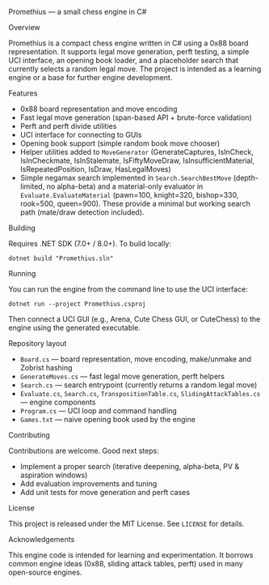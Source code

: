 Promethius — a small chess engine in C#

Overview

Promethius is a compact chess engine written in C# using a 0x88 board representation. It supports legal move generation, perft testing, a simple UCI interface, an opening book loader, and a placeholder search that currently selects a random legal move. The project is intended as a learning engine or a base for further engine development.

Features

- 0x88 board representation and move encoding
- Fast legal move generation (span-based API + brute-force validation)
- Perft and perft divide utilities
- UCI interface for connecting to GUIs
- Opening book support (simple random book move chooser)
- Helper utilities added to `MoveGenerator` (GenerateCaptures, IsInCheck, IsInCheckmate, IsInStalemate,
	IsFiftyMoveDraw, IsInsufficientMaterial, IsRepeatedPosition, IsDraw, HasLegalMoves)
- Simple negamax search implemented in `Search.SearchBestMove` (depth-limited, no alpha-beta)
	and a material-only evaluator in `Evaluate.EvaluateMaterial` (pawn=100, knight=320, bishop=330,
	rook=500, queen=900). These provide a minimal but working search path (mate/draw detection included).

Building

Requires .NET SDK (7.0+ / 8.0+). To build locally:

```pwsh
dotnet build "Promethius.sln"
```

Running

You can run the engine from the command line to use the UCI interface:

```pwsh
dotnet run --project Promethius.csproj
```

Then connect a UCI GUI (e.g., Arena, Cute Chess GUI, or CuteChess) to the engine using the generated executable.

Repository layout

- `Board.cs` — board representation, move encoding, make/unmake and Zobrist hashing
- `GenerateMoves.cs` — fast legal move generation, perft helpers
- `Search.cs` — search entrypoint (currently returns a random legal move)
- `Evaluate.cs`, `Search.cs`, `TranspositionTable.cs`, `SlidingAttackTables.cs` — engine components
- `Program.cs` — UCI loop and command handling
- `Games.txt` — naive opening book used by the engine

Contributing

Contributions are welcome. Good next steps:
- Implement a proper search (iterative deepening, alpha-beta, PV & aspiration windows)
- Add evaluation improvements and tuning
- Add unit tests for move generation and perft cases

License

This project is released under the MIT License. See `LICENSE` for details.

Acknowledgements

This engine code is intended for learning and experimentation. It borrows common engine ideas (0x88, sliding attack tables, perft) used in many open-source engines.
